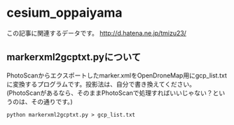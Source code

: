 cesium_oppaiyama
====================

この記事に関連するデータです。
http://d.hatena.ne.jp/tmizu23/


## markerxml2gcptxt.pyについて

PhotoScanからエクスポートしたmarker.xmlをOpenDroneMap用にgcp_list.txtに変換するプログラムです。投影法は、自分で書き換えてください。(PhotoScanがあるなら、そのままPhotoScanで処理すればいいじゃない？というのは、その通りです。)
````
python markerxml2gcptxt.py > gcp_list.txt
````
